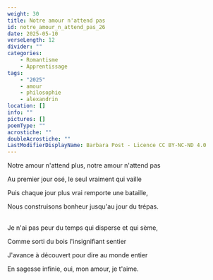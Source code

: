 ```yaml
---
weight: 30
title: Notre amour n'attend pas
id: notre_amour_n_attend_pas_26
date: 2025-05-10
verseLength: 12
divider: ""
categories:
    - Romantisme
    - Apprentissage
tags:
    - "2025"
    - amour
    - philosophie
    - alexandrin
location: []
info: ""
pictures: []
poemType: ""
acrostiche: ""
doubleAcrostiche: ""
LastModifierDisplayName: Barbara Post - Licence CC BY-NC-ND 4.0
---
```

Notre amour n'attend plus, notre amour n'attend pas

Au premier jour osé, le seul vraiment qui vaille

Puis chaque jour plus vrai remporte une bataille,

Nous construisons bonheur jusqu'au jour du trépas.

 \
Je n'ai pas peur du temps qui disperse et qui sème,

Comme sorti du bois l'insignifiant sentier

J'avance à découvert pour dire au monde entier

En sagesse infinie, oui, mon amour, je t'aime.
